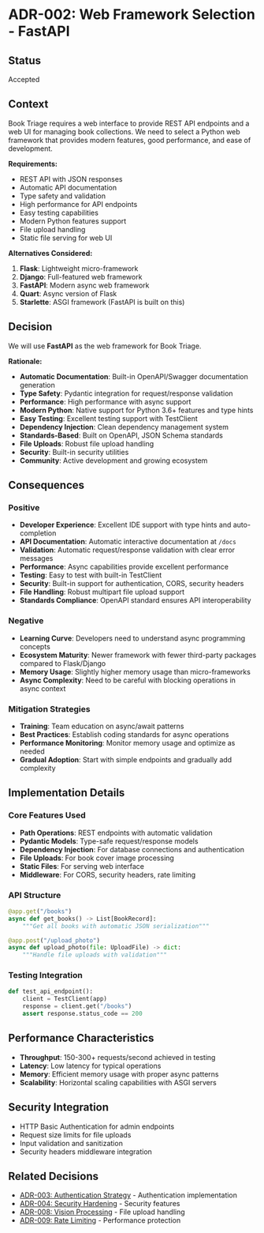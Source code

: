 # ADR-002: Web Framework Selection - FastAPI

## Status
Accepted

## Context
Book Triage requires a web interface to provide REST API endpoints and a web UI for managing book collections. We need to select a Python web framework that provides modern features, good performance, and ease of development.

**Requirements:**
- REST API with JSON responses
- Automatic API documentation
- Type safety and validation
- High performance for API endpoints
- Easy testing capabilities
- Modern Python features support
- File upload handling
- Static file serving for web UI

**Alternatives Considered:**
1. **Flask**: Lightweight micro-framework
2. **Django**: Full-featured web framework
3. **FastAPI**: Modern async web framework
4. **Quart**: Async version of Flask
5. **Starlette**: ASGI framework (FastAPI is built on this)

## Decision
We will use **FastAPI** as the web framework for Book Triage.

**Rationale:**
- **Automatic Documentation**: Built-in OpenAPI/Swagger documentation generation
- **Type Safety**: Pydantic integration for request/response validation
- **Performance**: High performance with async support
- **Modern Python**: Native support for Python 3.6+ features and type hints
- **Easy Testing**: Excellent testing support with TestClient
- **Dependency Injection**: Clean dependency management system
- **Standards-Based**: Built on OpenAPI, JSON Schema standards
- **File Uploads**: Robust file upload handling
- **Security**: Built-in security utilities
- **Community**: Active development and growing ecosystem

## Consequences

### Positive
- **Developer Experience**: Excellent IDE support with type hints and auto-completion
- **API Documentation**: Automatic interactive documentation at `/docs`
- **Validation**: Automatic request/response validation with clear error messages
- **Performance**: Async capabilities provide excellent performance
- **Testing**: Easy to test with built-in TestClient
- **Security**: Built-in support for authentication, CORS, security headers
- **File Handling**: Robust multipart file upload support
- **Standards Compliance**: OpenAPI standard ensures API interoperability

### Negative
- **Learning Curve**: Developers need to understand async programming concepts
- **Ecosystem Maturity**: Newer framework with fewer third-party packages compared to Flask/Django
- **Memory Usage**: Slightly higher memory usage than micro-frameworks
- **Async Complexity**: Need to be careful with blocking operations in async context

### Mitigation Strategies
- **Training**: Team education on async/await patterns
- **Best Practices**: Establish coding standards for async operations
- **Performance Monitoring**: Monitor memory usage and optimize as needed
- **Gradual Adoption**: Start with simple endpoints and gradually add complexity

## Implementation Details

### Core Features Used
- **Path Operations**: REST endpoints with automatic validation
- **Pydantic Models**: Type-safe request/response models
- **Dependency Injection**: For database connections and authentication
- **File Uploads**: For book cover image processing
- **Static Files**: For serving web interface
- **Middleware**: For CORS, security headers, rate limiting

### API Structure
```python
@app.get("/books")
async def get_books() -> List[BookRecord]:
    """Get all books with automatic JSON serialization"""

@app.post("/upload_photo")
async def upload_photo(file: UploadFile) -> dict:
    """Handle file uploads with validation"""
```

### Testing Integration
```python
def test_api_endpoint():
    client = TestClient(app)
    response = client.get("/books")
    assert response.status_code == 200
```

## Performance Characteristics
- **Throughput**: 150-300+ requests/second achieved in testing
- **Latency**: Low latency for typical operations
- **Memory**: Efficient memory usage with proper async patterns
- **Scalability**: Horizontal scaling capabilities with ASGI servers

## Security Integration
- HTTP Basic Authentication for admin endpoints
- Request size limits for file uploads
- Input validation and sanitization
- Security headers middleware integration

## Related Decisions
- [ADR-003: Authentication Strategy](003-authentication-http-basic.md) - Authentication implementation
- [ADR-004: Security Hardening](004-security-hardening-approach.md) - Security features
- [ADR-008: Vision Processing](008-vision-processing-dual-approach.md) - File upload handling
- [ADR-009: Rate Limiting](009-rate-limiting-slowapi.md) - Performance protection 